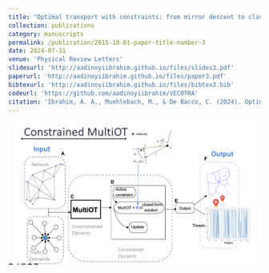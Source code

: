 ```yaml
---
title: "Optimal transport with constraints: from mirror descent to classical mechanics"
collection: publications
category: manuscripts
permalink: /publication/2015-10-01-paper-title-number-3
date: 2024-07-31
venue: 'Physical Review Letters'
slidesurl: 'http://aadinoyiibrahim.github.io/files/slides3.pdf'
paperurl: 'http://aadinoyiibrahim.github.io/files/paper3.pdf'
bibtexurl: 'http://aadinoyiibrahim.github.io/files/bibtex3.bib'
codeurl: 'https://github.com/aadinoyiibrahim/VECOTRA'
citation: 'Ibrahim, A. A., Muehlebach, M., & De Bacco, C. (2024). Optimal transport with constraints: from mirror descent to classical mechanics. Physical Review Letters, 133(5), 057401.'
---
```


![Main figure for the paper](/images/constr_multiot.png)
